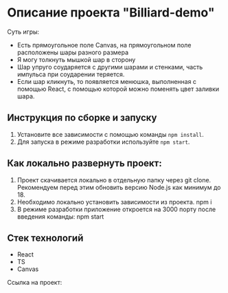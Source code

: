 # Описание проекта "Billiard-demo"

 Суть игры:
- Есть прямоугольное поле Canvas, на прямоугольном поле расположены шары разного размера
- Я могу толкнуть мышкой шар в сторону
- Шар упруго соударяется с другими шарами и стенками, часть импульса при соударении теряется.
- Если шар кликнуть, то появляется менюшка, выполненная с помощью React, с помощью которой можно поменять цвет заливки шара.



## Инструкция по сборке и запуску

1. Установите все зависимости с помощью команды `npm install`.
2. Для запуска в режиме разработки используйте `npm start`.


## Как локально развернуть проект:

1. Проект скачивается локально в отдельную папку через git clone.
   Рекомендуем перед этим обновить версию Node.js как минимум до 18.
2. Необходимо локально установить зависимости из проекта.
   npm i
3. В режиме разработки приложение откроется на 3000 порту после введения команды:
   npm start

## Стек технологий

- React
-  TS
-  Canvas


Ссылка на проект:
